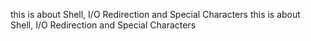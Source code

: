 this is about Shell, I/O Redirection and Special Characters
this is about Shell, I/O Redirection and Special Characters
